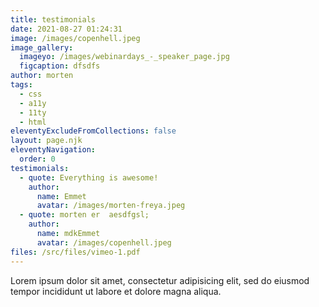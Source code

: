 ```yaml
---
title: testimonials
date: 2021-08-27 01:24:31
image: /images/copenhell.jpeg
image_gallery:
  imageyo: /images/webinardays_-_speaker_page.jpg
  figcaption: dfsdfs
author: morten
tags:
  - css
  - a11y
  - 11ty
  - html
eleventyExcludeFromCollections: false
layout: page.njk
eleventyNavigation:
  order: 0
testimonials:
  - quote: Everything is awesome!
    author:
      name: Emmet
      avatar: /images/morten-freya.jpeg
  - quote: morten er  aesdfgsl;
    author:
      name: mdkEmmet
      avatar: /images/copenhell.jpeg
files: /src/files/vimeo-1.pdf
---
```


Lorem ipsum dolor sit amet, consectetur adipisicing elit, sed do eiusmod tempor incididunt ut labore et dolore magna aliqua.
